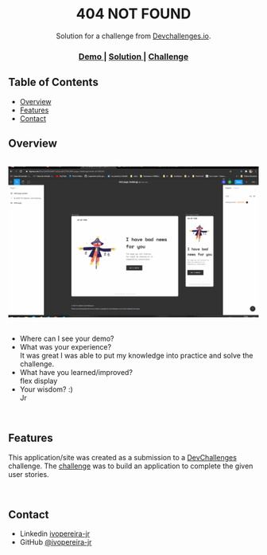 <!-- Please update value in the {}  -->

<h1 align="center">404 NOT FOUND</h1>

<div align="center">
   Solution for a challenge from  <a href="http://devchallenges.io" target="_blank">Devchallenges.io</a>.
</div>

<div align="center">
  <h3>
    <a href="https://not-found.vercel.app/">
      Demo
    </a>
    <span> | </span>
    <a href="https://github.com/ivopereira-jr/Devchallenges/tree/main/404-NOT-FOUND">
      Solution
    </a>
    <span> | </span>
    <a href="https://devchallenges.io/challenges/wBunSb7FPrIepJZAg0sY">
      Challenge
    </a>
  </h3>
</div>

<!-- TABLE OF CONTENTS -->

## Table of Contents

- [Overview](#overview)
- [Features](#features)
- [Contact](#contact)

<!-- OVERVIEW -->

## Overview

<br />
<img src="images/not-found.gif" alt="gif of page not found" />

<br />
<br />

- Where can I see your demo?<br />
- What was your experience?<br />
  It was great I was able to put my knowledge into practice and solve the challenge.
- What have you learned/improved?<br />
  flex display
- Your wisdom? :)<br />
  Jr

<br />

## Features

This application/site was created as a submission to a [DevChallenges](https://devchallenges.io/challenges) challenge. The [challenge](https://devchallenges.io/challenges/wBunSb7FPrIepJZAg0sY) was to build an application to complete the given user stories.

<br />

## Contact

- Linkedin [ivopereira-jr](https://www.linkedin.com/in/ivopereira-jr/)
- GitHub [@ivopereira-jr](https://github.com/ivopereira-jr)
